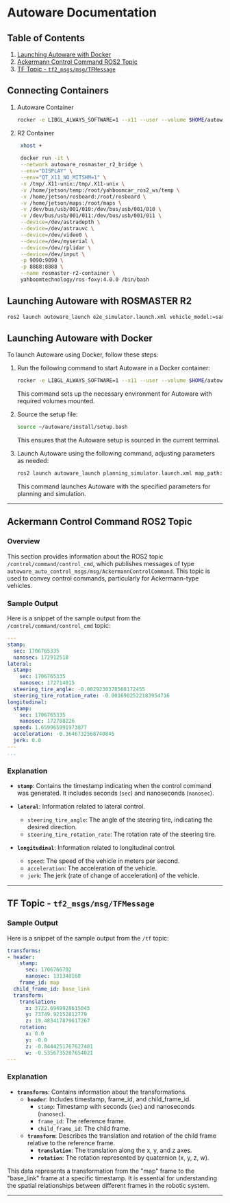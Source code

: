 # Autoware Documentation

## Table of Contents
1. [Launching Autoware with Docker](#launching-autoware-with-docker)
2. [Ackermann Control Command ROS2 Topic](#ackermann-control-command-ros2-topic)
3. [TF Topic - `tf2_msgs/msg/TFMessage`](#tf-topic---tf2_msgsmsgtfmessage)

## Connecting Containers

1. Autoware Container
    ```bash
    rocker -e LIBGL_ALWAYS_SOFTWARE=1 --x11 --user --volume $HOME/autoware --volume $HOME/autoware_map --volume $HOME/autoware_data --network autoware_rosmaster_r2_bridge --name autoware-container ghcr.io/autowarefoundation/autoware-universe:latest-cuda

    ```

2. R2 Container
   ```bash
    xhost +
    
    docker run -it \
    --network autoware_rosmaster_r2_bridge \
    --env="DISPLAY" \
    --env="QT_X11_NO_MITSHM=1" \
    -v /tmp/.X11-unix:/tmp/.X11-unix \
    -v /home/jetson/temp:/root/yahboomcar_ros2_ws/temp \
    -v /home/jetson/rosboard:/root/rosboard \
    -v /home/jetson/maps:/root/maps \
    -v /dev/bus/usb/001/010:/dev/bus/usb/001/010 \
    -v /dev/bus/usb/001/011:/dev/bus/usb/001/011 \
    --device=/dev/astradepth \
    --device=/dev/astrauvc \
    --device=/dev/video0 \
    --device=/dev/myserial \
    --device=/dev/rplidar \
    --device=/dev/input \
    -p 9090:9090 \
    -p 8888:8888 \
    --name rosmaster-r2-container \
    yahboomtechnology/ros-foxy:4.0.0 /bin/bash

    ```

## Launching Autoware with ROSMASTER R2

```bash
ros2 launch autoware_launch e2e_simulator.launch.xml vehicle_model:=sample_vehicle sensor_model:=awsim_sensor_kit map_path:=<your mapfile location>
```

## Launching Autoware with Docker

To launch Autoware using Docker, follow these steps:

1. Run the following command to start Autoware in a Docker container:

    ```bash
    rocker -e LIBGL_ALWAYS_SOFTWARE=1 --x11 --user --volume $HOME/autoware --volume $HOME/autoware_map --volume $HOME/autoware_data -- ghcr.io/autowarefoundation/autoware-universe:latest-cuda
    ```

   This command sets up the necessary environment for Autoware with required volumes mounted.

2. Source the setup file:

    ```bash
    source ~/autoware/install/setup.bash
    ```

   This ensures that the Autoware setup is sourced in the current terminal.

3. Launch Autoware using the following command, adjusting parameters as needed:

    ```bash
    ros2 launch autoware_launch planning_simulator.launch.xml map_path:=$HOME/autoware_map/sample-map-planning vehicle_model:=sample_vehicle sensor_model:=sample_sensor_kit
    ```

   This command launches Autoware with the specified parameters for planning and simulation.
   
---

## Ackermann Control Command ROS2 Topic

### Overview
This section provides information about the ROS2 topic `/control/command/control_cmd`, which publishes messages of type `autoware_auto_control_msgs/msg/AckermannControlCommand`. This topic is used to convey control commands, particularly for Ackermann-type vehicles.

### Sample Output
Here is a snippet of the sample output from the `/control/command/control_cmd` topic:

```yaml
---
stamp:
  sec: 1706765335
  nanosec: 172912518
lateral:
  stamp:
    sec: 1706765335
    nanosec: 172714015
  steering_tire_angle: -0.0029230378568172455
  steering_tire_rotation_rate: -0.0016902522183954716
longitudinal:
  stamp:
    sec: 1706765335
    nanosec: 172788226
  speed: 1.659965991973877
  acceleration: -0.3646732568740845
  jerk: 0.0
---
...
```

### Explanation

- **`stamp`**: Contains the timestamp indicating when the control command was generated. It includes seconds (`sec`) and nanoseconds (`nanosec`).

- **`lateral`**: Information related to lateral control.
  - `steering_tire_angle`: The angle of the steering tire, indicating the desired direction.
  - `steering_tire_rotation_rate`: The rotation rate of the steering tire.

- **`longitudinal`**: Information related to longitudinal control.
  - `speed`: The speed of the vehicle in meters per second.
  - `acceleration`: The acceleration of the vehicle.
  - `jerk`: The jerk (rate of change of acceleration) of the vehicle.

---

## TF Topic - `tf2_msgs/msg/TFMessage`

### Sample Output
Here is a snippet of the sample output from the `/tf` topic:

```yaml
transforms:
- header:
    stamp:
      sec: 1706766702
      nanosec: 131340168
    frame_id: map
  child_frame_id: base_link
  transform:
    translation:
      x: 3722.6949928615045
      y: 73749.92152812779
      z: 19.483417879617267
    rotation:
      x: 0.0
      y: -0.0
      z: -0.8444251767627481
      w: -0.5356735207654021
---
```

### Explanation

- **`transforms`**: Contains information about the transformations.
  - **`header`**: Includes timestamp, frame_id, and child_frame_id.
    - `stamp`: Timestamp with seconds (`sec`) and nanoseconds (`nanosec`).
    - `frame_id`: The reference frame.
    - `child_frame_id`: The child frame.
  - **`transform`**: Describes the translation and rotation of the child frame relative to the reference frame.
    - **`translation`**: The translation along the x, y, and z axes.
    - **`rotation`**: The rotation represented by quaternion (x, y, z, w).

This data represents a transformation from the "map" frame to the "base_link" frame at a specific timestamp. It is essential for understanding the spatial relationships between different frames in the robotic system.

---


